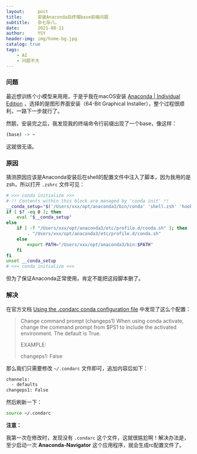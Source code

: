 ```yaml
---
layout:     post
title:      安装Anaconda后终端base前缀问题
subtitle:   杂七杂八。
date:       2021-08-11
author:     YSY
header-img: img/home-bg.jpg
catalog: true
tags:
    - AI
    - 问题不大
---
```


### 问题

最近想训练个小模型来用用，于是乎我在macOS安装 [Anaconda | Individual Edition](https://www.anaconda.com/products/individual#Downloads) ，选择的是图形界面安装（64-Bit Graphical Installer），整个过程很顺利，一路下一步就行了。

然鹅，安装完之后，我发现我的终端命令行前缀出现了一个base，像这样：

```bash
(base) -> ~
```

这就很无语。

### 原因

猜测原因应该是Anaconda安装后在shell的配置文件中注入了脚本，因为我用的是zsh，所以打开 `.zshrc` 文件可见：

```bash
# >>> conda initialize >>>
# !! Contents within this block are managed by 'conda init' !!
__conda_setup="$('/Users/xxx/opt/anaconda3/bin/conda' 'shell.zsh' 'hook' 2> /dev/null)"
if [ $? -eq 0 ]; then
    eval "$__conda_setup"
else
    if [ -f "/Users/xxx/opt/anaconda3/etc/profile.d/conda.sh" ]; then
        . "/Users/xxx/opt/anaconda3/etc/profile.d/conda.sh"
    else
        export PATH="/Users/xxx/opt/anaconda3/bin:$PATH"
    fi
fi
unset __conda_setup
# <<< conda initialize <<<
```

但为了保证Anaconda正常使用，肯定不能把这段脚本删了。

### 解决

在官方文档 [Using the .condarc conda configuration file](https://conda.io/projects/conda/en/latest/user-guide/configuration/use-condarc.html#change-command-prompt-changeps1) 中发现了这么个配置：

> Change command prompt (changeps1)
> When using conda activate, change the command prompt from $PS1 to include the activated environment. The default is True.
>
> EXAMPLE:
>
> changeps1: False

那么我们只需要修改 `~/.condarc` 文件即可，追加内容后如下：

```bash
channels:
  - defaults
changeps1: False
```

然后刷新一下：

```bash
source ~/.condarc
```

**注意：**

我第一次在修改时，发现没有 `.condarc` 这个文件，这就很尴尬啊！解决办法是，至少启动一次 **Anaconda-Navigator** 这个应用程序，就会生成rc配置文件了。
